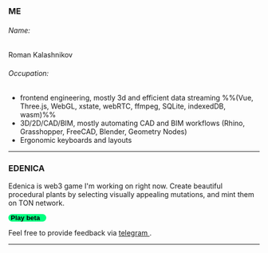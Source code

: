 ### ME
###### Name:
Roman Kalashnikov
###### Occupation:
- frontend engineering, mostly 3d and efficient data streaming %%(Vue, Three.js, WebGL, xstate, webRTC, ffmpeg, SQLite, indexedDB, wasm)%%
- 3D/2D/CAD/BIM, mostly automating CAD and BIM workflows (Rhino, Grasshopper, FreeCAD, Blender, Geometry Nodes)
- Ergonomic keyboards and layouts

---

### EDENICA
Edenica is web3 game I'm working on right now. 
Create beautiful procedural plants by selecting visually appealing mutations, and mint them on TON network.
<!-- Visit [website](https://edenica.com) for more info or press button below. -->

 <button href="https://google.com" onclick="location.href='https://t.me/flowercraft_bot/Flowercraft'" style="background-color: springgreen; color: #000; border: 0; font-weight: 600; border-radius: 1.5rem; padding: 0 0.8rem 0 0.3rem; "><i class="fa-brands fa-telegram"></i>Play beta</button>

Feel free to provide feedback via [ telegram ](https://t.me/i1991).

---


<!-- Check this [website template](https://github.com/1suo/homepage_template) -->
